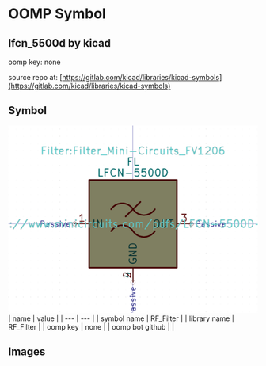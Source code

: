 # OOMP Symbol  
## lfcn_5500d  by kicad  
  
oomp key: none  
  
source repo at: [https://gitlab.com/kicad/libraries/kicad-symbols](https://gitlab.com/kicad/libraries/kicad-symbols)  
## Symbol  
  
[![working.png](working_600.png)](working.png)  
| name | value | 
| --- | --- | 
| symbol name | RF_Filter | 
| library name | RF_Filter | 
| oomp key | none | 
| oomp bot github |  | 
## Images  
